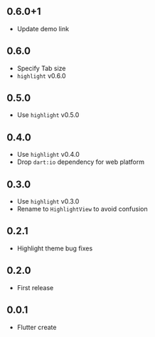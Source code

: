 ## 0.6.0+1

- Update demo link

## 0.6.0

- Specify Tab size
- `highlight` v0.6.0

## 0.5.0

- Use `highlight` v0.5.0

## 0.4.0

- Use `highlight` v0.4.0
- Drop `dart:io` dependency for web platform

## 0.3.0

- Use `highlight` v0.3.0
- Rename to `HighlightView` to avoid confusion

## 0.2.1

- Highlight theme bug fixes

## 0.2.0

- First release

## 0.0.1

- Flutter create
